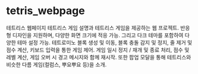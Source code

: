 # tetris_webpage
테트리스 웹페이지
테트리스 게임 설명과 테트리스 게임을 제공하는 웹 프로젝트. 
반응형 디자인을 지원하며, 다양한 화면 크기에 적응 가능. 그리고 다크 테마를 포함하여 다양한 테마 설정 가능. 
테트로미노 블록 생성 및 이동, 블록 충돌 감지 및 정지, 줄 제거 및 점수 계산, 키보드 입력을 통한 게임 제어. 게임 일시 정지 / 재개 및 종료 처리, 점수 및 레벨 계산, 게임 오버 시 경고 메시지와 함께 재시작. 
또한 팝업 모달을 통해 테트리스와 비슷한 다름 게임(컬럼스, 뿌요뿌요 등)을 소개.
